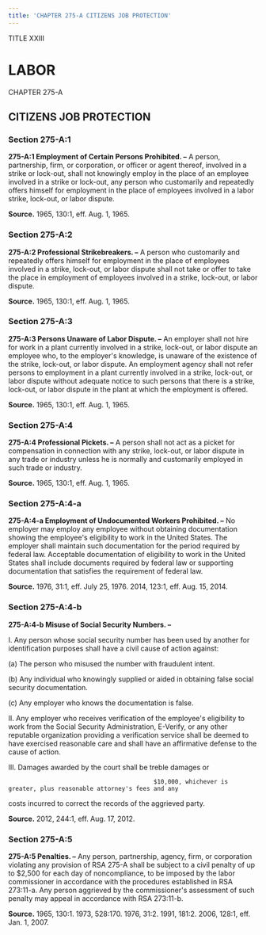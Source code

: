 ```yaml
---
title: 'CHAPTER 275-A CITIZENS JOB PROTECTION'
---
```


TITLE XXIII
                                             
LABOR
============

CHAPTER 275-A
                                             
CITIZENS JOB PROTECTION
-----------------------

### Section 275-A:1

 **275-A:1 Employment of Certain Persons Prohibited. –** A person,
partnership, firm, or corporation, or officer or agent thereof, involved
in a strike or lock-out, shall not knowingly employ in the place of an
employee involved in a strike or lock-out, any person who customarily
and repeatedly offers himself for employment in the place of employees
involved in a labor strike, lock-out, or labor dispute.

**Source.** 1965, 130:1, eff. Aug. 1, 1965.

### Section 275-A:2

 **275-A:2 Professional Strikebreakers. –** A person who customarily
and repeatedly offers himself for employment in the place of employees
involved in a strike, lock-out, or labor dispute shall not take or offer
to take the place in employment of employees involved in a strike,
lock-out, or labor dispute.

**Source.** 1965, 130:1, eff. Aug. 1, 1965.

### Section 275-A:3

 **275-A:3 Persons Unaware of Labor Dispute. –** An employer shall
not hire for work in a plant currently involved in a strike, lock-out,
or labor dispute an employee who, to the employer's knowledge, is
unaware of the existence of the strike, lock-out, or labor dispute. An
employment agency shall not refer persons to employment in a plant
currently involved in a strike, lock-out, or labor dispute without
adequate notice to such persons that there is a strike, lock-out, or
labor dispute in the plant at which the employment is offered.

**Source.** 1965, 130:1, eff. Aug. 1, 1965.

### Section 275-A:4

 **275-A:4 Professional Pickets. –** A person shall not act as a
picket for compensation in connection with any strike, lock-out, or
labor dispute in any trade or industry unless he is normally and
customarily employed in such trade or industry.

**Source.** 1965, 130:1, eff. Aug. 1, 1965.

### Section 275-A:4-a

 **275-A:4-a Employment of Undocumented Workers Prohibited. –** No
employer may employ any employee without obtaining documentation showing
the employee's eligibility to work in the United States. The employer
shall maintain such documentation for the period required by federal
law. Acceptable documentation of eligibility to work in the United
States shall include documents required by federal law or supporting
documentation that satisfies the requirement of federal law.

**Source.** 1976, 31:1, eff. July 25, 1976. 2014, 123:1, eff. Aug. 15,
2014.

### Section 275-A:4-b

 **275-A:4-b Misuse of Social Security Numbers. –**
                                             
 I. Any person whose social security number has been used by another
for identification purposes shall have a civil cause of action against:
                                             
 (a) The person who misused the number with fraudulent intent.
                                             
 (b) Any individual who knowingly supplied or aided in obtaining
false social security documentation.
                                             
 (c) Any employer who knows the documentation is false.
                                             
 II. Any employer who receives verification of the employee's
eligibility to work from the Social Security Administration, E-Verify,
or any other reputable organization providing a verification service
shall be deemed to have exercised reasonable care and shall have an
affirmative defense to the cause of action.
                                             
 III. Damages awarded by the court shall be treble damages or

                                             $10,000, whichever is greater, plus reasonable attorney's fees and any
costs incurred to correct the records of the aggrieved party.

**Source.** 2012, 244:1, eff. Aug. 17, 2012.

### Section 275-A:5

 **275-A:5 Penalties. –** Any person, partnership, agency, firm, or
corporation violating any provision of RSA 275-A shall be subject to a
civil penalty of up to 
                                             $2,500 for each day of noncompliance, to be
imposed by the labor commissioner in accordance with the procedures
established in RSA 273:11-a. Any person aggrieved by the commissioner's
assessment of such penalty may appeal in accordance with RSA 273:11-b.

**Source.** 1965, 130:1. 1973, 528:170. 1976, 31:2. 1991, 181:2. 2006,
128:1, eff. Jan. 1, 2007.
